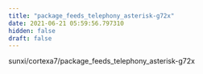 ```yaml
---
title: "package_feeds_telephony_asterisk-g72x"
date: 2021-06-21 05:59:56.797310
hidden: false
draft: false
---
```


sunxi/cortexa7/package_feeds_telephony_asterisk-g72x

